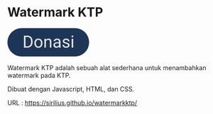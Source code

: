 # Watermark KTP

[![Deploy with Vercel](./donasi.svg)](https://karyakarsa.com/siriliuskevin)

Watermark KTP adalah sebuah alat sederhana untuk menambahkan watermark pada KTP.

Dibuat dengan Javascript, HTML, dan CSS.

URL : https://sirilius.github.io/watermarkktp/